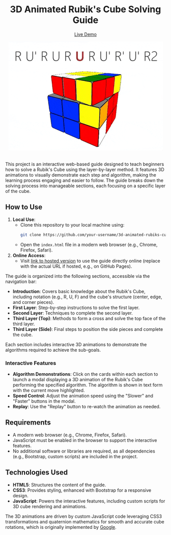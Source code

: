<div align="center">

# 3D Animated Rubik's Cube Solving Guide

[Live Demo](https://ikwbb.github.io/rubik-guide/index.html)
  
<img src="demo.gif" alt="Demonstration of 3D Animated Rubik's Cube Algorithm Execution">

</div>
<br>

This project is an interactive web-based guide designed to teach beginners how to solve a Rubik's Cube using the layer-by-layer method. It features 3D animations to visually demonstrate each step and algorithm, making the learning process engaging and easier to follow. The guide breaks down the solving process into manageable sections, each focusing on a specific layer of the cube.

## How to Use

1. **Local Use**: 
   - Clone this repository to your local machine using:
     ```bash
     git clone https://github.com/your-username/3d-animated-rubiks-cube.git
     ```
   - Open the `index.html` file in a modern web browser (e.g., Chrome, Firefox, Safari).
2. **Online Access**: 
   - Visit [link to hosted version](https://ikwbb.github.io/rubik-guide/index.html) to use the guide directly online (replace with the actual URL if hosted, e.g., on GitHub Pages).

The guide is organized into the following sections, accessible via the navigation bar:

- **Introduction**: Covers basic knowledge about the Rubik's Cube, including notation (e.g., R, U, F) and the cube's structure (center, edge, and corner pieces).
- **First Layer**: Step-by-step instructions to solve the first layer.
- **Second Layer**: Techniques to complete the second layer.
- **Third Layer (Top)**: Methods to form a cross and solve the top face of the third layer.
- **Third Layer (Side)**: Final steps to position the side pieces and complete the cube.

Each section includes interactive 3D animations to demonstrate the algorithms required to achieve the sub-goals.

### Interactive Features

- **Algorithm Demonstrations**: Click on the cards within each section to launch a modal displaying a 3D animation of the Rubik's Cube performing the specified algorithm. The algorithm is shown in text form with the current move highlighted.
- **Speed Control**: Adjust the animation speed using the "Slower" and "Faster" buttons in the modal.
- **Replay**: Use the "Replay" button to re-watch the animation as needed.

## Requirements

- A modern web browser (e.g., Chrome, Firefox, Safari).
- JavaScript must be enabled in the browser to support the interactive features.
- No additional software or libraries are required, as all dependencies (e.g., Bootstrap, custom scripts) are included in the project.

## Technologies Used

- **HTML5**: Structures the content of the guide.
- **CSS3**: Provides styling, enhanced with Bootstrap for a responsive design.
- **JavaScript**: Powers the interactive features, including custom scripts for 3D cube rendering and animations.

The 3D animations are driven by custom JavaScript code leveraging CSS3 transformations and quaternion mathematics for smooth and accurate cube rotations, which is originally implemented by [Google](https://github.com/googlearchive/realtime-cube).
